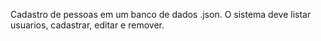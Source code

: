 Cadastro de pessoas em um banco de dados .json. 
O sistema deve listar usuarios, cadastrar, editar e remover. 
